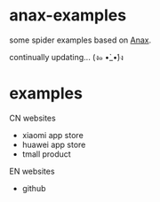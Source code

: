 # anax-examples

some spider examples based on [Anax](https://github.com/cooperhsiung/anax).

continually updating... (ง๑ •̀\_•́)ง

# examples

CN websites

* xiaomi app store
* huawei app store
* tmall product

EN websites

* github

